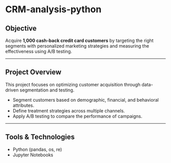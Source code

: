 # CRM-analysis-python

## Objective
Acquire **1,000 cash-back credit card customers** by targeting the right segments with personalized marketing strategies and measuring the effectiveness using A/B testing.

---

## Project Overview

This project focuses on optimizing customer acquisition through data-driven segmentation and testing.

- Segment customers based on demographic, financial, and behavioral attributes.
- Define treatment strategies across multiple channels.
- Apply A/B testing to compare the performance of campaigns.

---

## Tools & Technologies
- Python (pandas, os, re)
- Jupyter Notebooks

